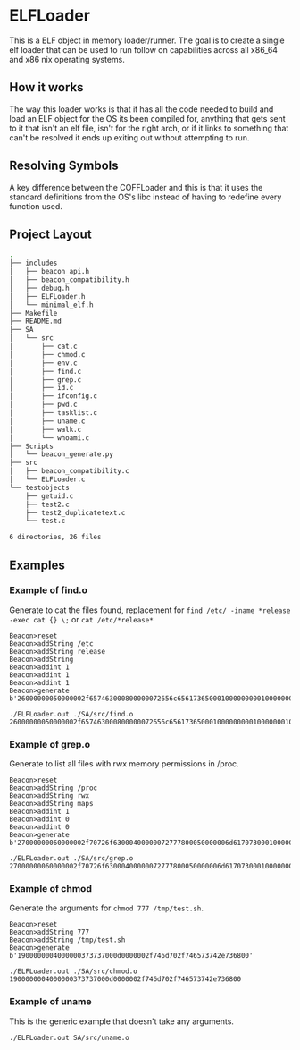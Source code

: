 # ELFLoader

This is a ELF object in memory loader/runner. The goal is to create a single 
elf loader that can be used to run follow on capabilities across all x86_64 and x86 nix operating systems.

## How it works
The way this loader works is that it has all the code needed to build and load
an ELF object for the OS its been compiled for, anything that gets sent to it
that isn't an elf file, isn't for the right arch, or if it links to something 
that can't be resolved it ends up exiting out without attempting to run.

## Resolving Symbols
A key difference between the COFFLoader and this is that it uses the standard
definitions from the OS's libc instead of having to redefine every function used.

## Project Layout

``` sh
.
├── includes
│   ├── beacon_api.h
│   ├── beacon_compatibility.h
│   ├── debug.h
│   ├── ELFLoader.h
│   └── minimal_elf.h
├── Makefile
├── README.md
├── SA
│   └── src
│       ├── cat.c
│       ├── chmod.c
│       ├── env.c
│       ├── find.c
│       ├── grep.c
│       ├── id.c
│       ├── ifconfig.c
│       ├── pwd.c
│       ├── tasklist.c
│       ├── uname.c
│       ├── walk.c
│       └── whoami.c
├── Scripts
│   └── beacon_generate.py
├── src
│   ├── beacon_compatibility.c
│   └── ELFLoader.c
└── testobjects
    ├── getuid.c
    ├── test2.c
    ├── test2_duplicatetext.c
    └── test.c

6 directories, 26 files
```

## Examples 

### Example of find.o
Generate to cat the files found, replacement for `find /etc/ -iname *release -exec cat {} \;`
or `cat /etc/*release*`

```
Beacon>reset
Beacon>addString /etc
Beacon>addString release
Beacon>addString
Beacon>addint 1
Beacon>addint 1
Beacon>addint 1
Beacon>generate
b'26000000050000002f657463000800000072656c65617365000100000000010000000100000001000000'
```

```
./ELFLoader.out ./SA/src/find.o 26000000050000002f657463000800000072656c65617365000100000000010000000100000001000000
```

### Example of grep.o
Generate to list all files with rwx memory permissions in /proc.

```
Beacon>reset
Beacon>addString /proc
Beacon>addString rwx
Beacon>addString maps
Beacon>addint 1
Beacon>addint 0
Beacon>addint 0
Beacon>generate
b'27000000060000002f70726f63000400000072777800050000006d61707300010000000000000000000000'
```

```
./ELFLoader.out ./SA/src/grep.o 27000000060000002f70726f63000400000072777800050000006d61707300010000000000000000000000
```

### Example of chmod
Generate the arguments for `chmod 777 /tmp/test.sh`.

```
Beacon>reset
Beacon>addString 777
Beacon>addString /tmp/test.sh
Beacon>generate
b'1900000004000000373737000d0000002f746d702f746573742e736800'
```

```
./ELFLoader.out ./SA/src/chmod.o 1900000004000000373737000d0000002f746d702f746573742e736800
```

### Example of uname
This is the generic example that doesn't take any arguments.

```
./ELFLoader.out SA/src/uname.o
```
